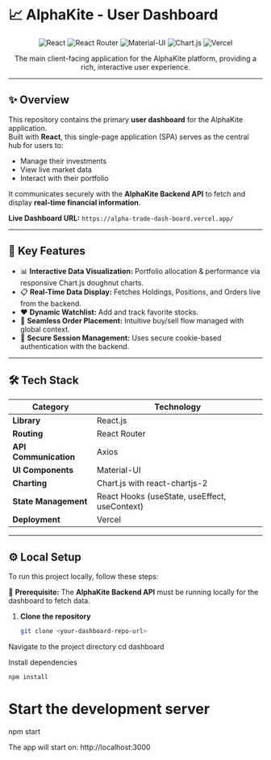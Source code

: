 # 📈 AlphaKite - User Dashboard  

<p align="center">
  <img src="https://img.shields.io/badge/React-20232A?style=for-the-badge&logo=react&logoColor=61DAFB" alt="React" />
  <img src="https://img.shields.io/badge/React_Router-CA4245?style=for-the-badge&logo=react-router&logoColor=white" alt="React Router" />
  <img src="https://img.shields.io/badge/Material--UI-0081CB?style=for-the-badge&logo=mui&logoColor=white" alt="Material-UI" />
  <img src="https://img.shields.io/badge/Chart.js-FF6384?style=for-the-badge&logo=chartdotjs&logoColor=white" alt="Chart.js" />
  <img src="https://img.shields.io/badge/Vercel-000000?style=for-the-badge&logo=vercel&logoColor=white" alt="Vercel" />
</p>  

<p align="center">
The main client-facing application for the AlphaKite platform, providing a rich, interactive user experience.
</p>  

---

## ✨ Overview  
This repository contains the primary **user dashboard** for the AlphaKite application.  
Built with **React**, this single-page application (SPA) serves as the central hub for users to:  
- Manage their investments  
- View live market data  
- Interact with their portfolio  

It communicates securely with the **AlphaKite Backend API** to fetch and display **real-time financial information**.  

**Live Dashboard URL:** `https://alpha-trade-dash-board.vercel.app/`  
  
---

## 🎯 Key Features  

- 📊 **Interactive Data Visualization:** Portfolio allocation & performance via responsive Chart.js doughnut charts.  
- 📋 **Real-Time Data Display:** Fetches Holdings, Positions, and Orders live from the backend.  
- ❤️ **Dynamic Watchlist:** Add and track favorite stocks.  
- 🛒 **Seamless Order Placement:** Intuitive buy/sell flow managed with global context.  
- 🔐 **Secure Session Management:** Uses secure cookie-based authentication with the backend.  

---

## 🛠️ Tech Stack  

| Category            | Technology         |
|---------------------|--------------------|
| **Library**         | React.js           |
| **Routing**         | React Router       |
| **API Communication** | Axios             |
| **UI Components**   | Material-UI        |
| **Charting**        | Chart.js with react-chartjs-2 |
| **State Management** | React Hooks (useState, useEffect, useContext) |
| **Deployment**      | Vercel             |  

---

## ⚙️ Local Setup  

To run this project locally, follow these steps:  

🔹 **Prerequisite:** The **AlphaKite Backend API** must be running locally for the dashboard to fetch data.  

1. **Clone the repository**  
   ```bash
   git clone <your-dashboard-repo-url>
Navigate to the project directory
   cd dashboard

   Install dependencies

    npm install
# Start the development server


npm start

The app will start on: http://localhost:3000
